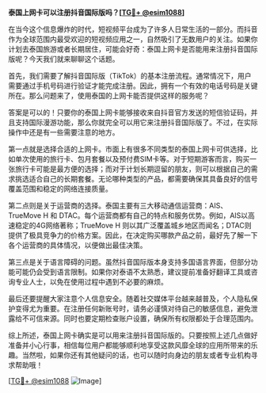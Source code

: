 **泰国上网卡可以注册抖音国际版吗？[[TG💪+ @esim1088](https://t.me/s/esim1088)]**

在当今这个信息爆炸的时代，短视频平台成为了许多人日常生活的一部分。而抖音作为全球范围内最受欢迎的短视频应用之一，自然吸引了无数用户的关注。如果你计划去泰国旅游或者长期居住，可能会好奇：泰国上网卡是否能用来注册抖音国际版呢？今天我们就来聊聊这个话题。

首先，我们需要了解抖音国际版（TikTok）的基本注册流程。通常情况下，用户需要通过手机号码进行验证才能完成注册。因此，拥有一个有效的电话号码是关键所在。那么问题来了，使用泰国的上网卡能否提供这样的服务呢？

答案是可以的！只要你的泰国上网卡能够接收来自抖音官方发送的短信验证码，并且支持国际漫游功能，那么你就完全可以用它来注册抖音国际版了。不过，在实际操作中还是有一些需要注意的地方。

第一点就是选择合适的上网卡。市面上有很多不同类型的泰国上网卡可供选择，比如单次使用的旅行卡、包月套餐以及预付费SIM卡等。对于短期游客而言，购买一张旅行卡可能是最方便的选择；而对于计划长期逗留的朋友，则可以根据自己的需求挑选适合自己的长期套餐。无论哪种类型的产品，都需要确保其具备良好的信号覆盖范围和稳定的网络连接质量。

第二点则是关于运营商的选择。泰国主要有三大移动通信运营商：AIS、TrueMove H 和 DTAC。每个运营商都有自己的特点和服务优势。例如，AIS以高速稳定的4G网络著称；TrueMove H 则以其广泛覆盖城乡地区而闻名；DTAC则提供了极具竞争力的价格方案。因此，在决定购买哪款产品之前，最好先了解一下各个运营商的具体情况，以便做出最佳决策。

第三点是关于语言障碍的问题。虽然抖音国际版本身支持多国语言界面，但部分功能可能仍会受到语言限制。如果你对泰语不太熟悉，建议提前准备好翻译工具或咨询专业人士，以免在使用过程中遇到不必要的麻烦。

最后还要提醒大家注意个人信息安全。随着社交媒体平台越来越普及，个人隐私保护变得尤为重要。在注册任何新账号时，请务必谨慎对待自己的敏感信息，避免泄露给不可信来源。同时也要定期检查账户设置，确保所有权限都处于合理范围内。

综上所述，泰国上网卡确实是可以用来注册抖音国际版的。只要按照上述几点做好准备并小心行事，相信每位用户都能够顺利地享受这款风靡全球的应用所带来的乐趣。当然啦，如果你还有其他疑问的话，也可以随时向身边的朋友或者专业机构寻求帮助哦！

[[TG💪+ @esim1088](https://t.me/s/esim1088) ![Image](https://i.postimg.cc/4NQfJmqS/Snipaste-2025-05-13-00-14-12.png)]